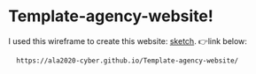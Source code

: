 # Template-agency-website!

I used this wireframe to create this website:
[sketch](https://user-images.githubusercontent.com/73254102/151889177-c06b1233-034d-4264-a44a-fc5d19c6f500.jpg). 👉link below:

      https://ala2020-cyber.github.io/Template-agency-website/
